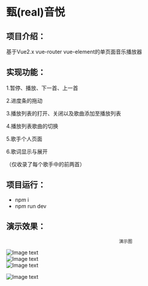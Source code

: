  甄(real)音悦
===

项目介绍：
----
基于Vue2.x vue-router vue-element的单页面音乐播放器

实现功能：
-------
1.暂停、播放、下一首、上一首

2.进度条的拖动

3.播放列表的打开、关闭以及歌曲添加至播放列表

4.播放列表歌曲的切换

5.歌手个人页面

6.歌词显示与展开

（仅收录了每个歌手中的前两首）


项目运行：
-------
* npm i
* npm run dev



演示效果：
-------


                                              演示图
                                              
                                              
![Image text](https://raw.githubusercontent.com/a382775086/musicPlayer/master/readme/c.png)    
![Image text](https://raw.githubusercontent.com/a382775086/musicPlayer/master/readme/d.png)   
![Image text](https://raw.githubusercontent.com/a382775086/musicPlayer/master/readme/e.png)   

![Image text](https://raw.githubusercontent.com/a382775086/musicPlayer/master/b.gif)
